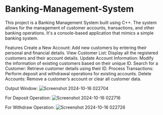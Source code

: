 # Banking-Management-System
This project is a Banking Management System built using C++. The system allows for the management of customer accounts, transactions, and other banking operations. It's a console-based application that mimics a simple banking system.

Features
Create a New Account: Add new customers by entering their personal and financial details.
View Customer List: Display all the registered customers and their account details.
Update Account Information: Modify the information of existing customers based on their unique ID.
Search for a Customer: Retrieve customer details using their ID.
Process Transactions: Perform deposit and withdrawal operations for existing accounts.
Delete Accounts: Remove a customer’s account or clear all customer data.

Output Window:
![Screenshot 2024-10-16 022704](https://github.com/user-attachments/assets/135fec55-288f-47f3-8f0f-f8bd85c0a6e9)

For Deposit Operation:
![Screenshot 2024-10-16 022716](https://github.com/user-attachments/assets/869d85ff-27a5-4213-aa7c-ae9141e00e48)

For Withdraw Operation:
![Screenshot 2024-10-16 022726](https://github.com/user-attachments/assets/b0e0f9e8-c9ca-4b5b-8bcf-d3a1b6e3f63b)
